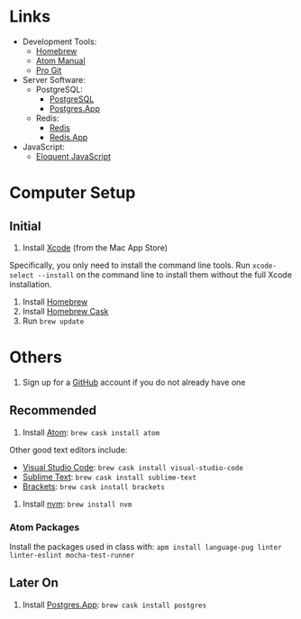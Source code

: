 # Links

* Development Tools:
  * [Homebrew][homebrew]
  * [Atom Manual](http://flight-manual.atom.io)
  * [Pro Git](https://git-scm.com/book/en/v2)
* Server Software:
  * PostgreSQL:
    * [PostgreSQL](https://www.postgresql.org)
    * [Postgres.App](http://postgresapp.com)
  * Redis:
    * [Redis](https://redis.io)
    * [Redis.App](http://jpadilla.github.io/redisapp/)
* JavaScript:
  * [Eloquent JavaScript](http://eloquentjavascript.net)

# Computer Setup

## Initial
1. Install [Xcode](https://developer.apple.com/xcode/) (from the Mac App Store)

  Specifically, you only need to install the command line tools. Run `xcode-select --install` on the command line to install them without the full Xcode installation.

1. Install [Homebrew][homebrew]
1. Install [Homebrew Cask](https://caskroom.github.io)
1. Run `brew update`

# Others

1. Sign up for a [GitHub](http://www.github.com/) account if you do not already have one

## Recommended
1. Install [Atom][atom]: `brew cask install atom`

  Other good text editors include:
  * [Visual Studio Code](https://code.visualstudio.com): `brew cask install visual-studio-code`
  * [Sublime Text](https://www.sublimetext.com): `brew cask install sublime-text`
  * [Brackets](http://brackets.io): `brew cask install brackets`

1. Install [nvm](https://github.com/creationix/nvm): `brew install nvm`

### Atom Packages
Install the packages used in class with: `apm install language-pug linter linter-eslint mocha-test-runner`

## Later On
1. Install [Postgres.App][postgresapp]: `brew cask install postgres`

[homebrew]: http://brew.sh
[atom]: http://atom.io
[postgresapp]: http://postgresapp.com
